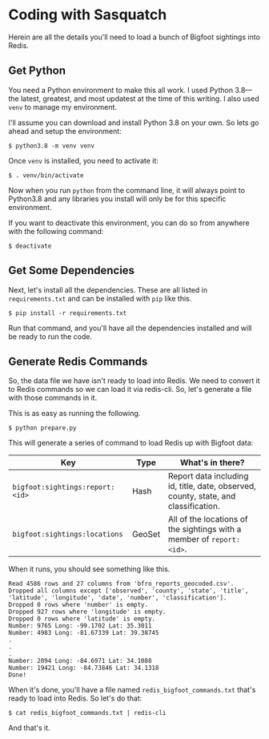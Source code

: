 # Coding with Sasquatch

Herein are all the details you'll need to load a bunch of Bigfoot sightings into Redis.

## Get Python

You need a Python environment to make this all work. I used Python 3.8—the latest, greatest, and most updatest at the time of this writing. I also used `venv` to manage my environment.

I'll assume you can download and install Python 3.8 on your own. So lets go ahead and setup the environment:

    $ python3.8 -m venv venv

Once `venv` is installed, you need to activate it:

    $ . venv/bin/activate

Now when you run `python` from the command line, it will always point to Python3.8 and any libraries you install will only be for this specific environment.

If you want to deactivate this environment, you can do so from anywhere with the following command:

    $ deactivate

## Get Some Dependencies

Next, let's install all the dependencies. These are all listed in `requirements.txt` and can be installed with `pip` like this.

    $ pip install -r requirements.txt

Run that command, and you'll have all the dependencies installed and will be ready to run the code.

## Generate Redis Commands

So, the data file we have isn't ready to load into Redis. We need to convert it to Redis commands so we can load it via redis-cli. So, let's generate a file with those commands in it.

This is as easy as running the following.

    $ python prepare.py

This will generate a series of command to load Redis up with Bigfoot data:

| Key                             | Type   | What's in there?        |
| ------------------------------- | ------ | ----------------------- |
| `bigfoot:sightings:report:<id>` | Hash   | Report data including id, title, date, observed, county, state, and classification. |
| `bigfoot:sightings:locations`   | GeoSet | All of the locations of the sightings with a member of `report:<id>`. |

When it runs, you should see something like this.

    Read 4586 rows and 27 columns from 'bfro_reports_geocoded.csv'.
    Dropped all columns except ['observed', 'county', 'state', 'title', 'latitude', 'longitude', 'date', 'number', 'classification'].
    Dropped 0 rows where 'number' is empty.
    Dropped 927 rows where 'longitude' is empty.
    Dropped 0 rows where 'latitude' is empty.
    Number: 9765 Long: -99.1702 Lat: 35.3011
    Number: 4983 Long: -81.67339 Lat: 39.38745
    .
    .
    .
    Number: 2094 Long: -84.6971 Lat: 34.1088
    Number: 19421 Long: -84.73846 Lat: 34.1318
    Done!

When it's done, you'll have a file named `redis_bigfoot_commands.txt` that's ready to load into Redis. So let's do that:

    $ cat redis_bigfoot_commands.txt | redis-cli

And that's it.
